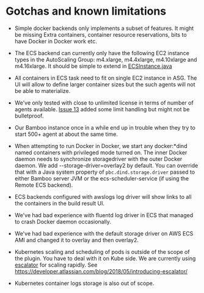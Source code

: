Gotchas and known limitations
=============================

* Simple docker backends only implements a subset of features. It might be missing
Extra containers, container resource reservations, bits to have Docker in Docker work etc.

* The ECS backend can currently only have the following EC2 instance types in the AutoScaling Group:
m4.xlarge, m4.4xlarge, m4.10xlarge and m4.16xlarge. It should be simple to extend in [ECSInstance.java](ecs-scheduler/src/main/java/com/atlassian/buildeng/ecs/scheduling/ECSInstance.java)

* All containers in ECS task need to fit on single EC2 instance in ASG. The UI will allow to define larger container sizes
but the such agents will not be able to materialize.

* We've only tested with close to unlimited license in terms of number of agents available. 
[Issue 13](https://bitbucket.org/atlassian/per-build-container/issues/13/bamboo-pbc-build-fails-when-license-limit) added some limit handling but might not be bulletproof.

* Our Bamboo instance once in a while end up in trouble when they try to start 500+ agent at about the same time.

* When attempting to run Docker in Docker, we start any docker:*dind named containers with privileged mode turned on.
The inner Docker daemon needs to synchronize storagedriver with the outer Docker daemon.
 We add --storage-driver=overlay2 by default. You can override that with a Java system property of `pbc.dind.storage.driver`
passed to either Bamboo server JVM or the ecs-scheduler-service (if using the Remote ECS backend).

* ECS backends configured with awslogs log driver will show links to all the containers in the build result UI.

* We've had bad experience with fluentd log driver in ECS that managed to crash Docker daemon occasionally.

* We've had bad experience with the default storage driver on AWS ECS AMI and changed it to overlay and then overlay2.

* Kubernetes scaling and scheduling of pods is outside of the scope of the plugin. You have to deal with it on Kube side. 
We are currently using [escalator](https://github.com/atlassian/escalator) for scaling rapidly. See https://developer.atlassian.com/blog/2018/05/introducing-escalator/

* Kubernetes container logs storage is also out of scope.



